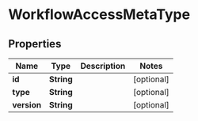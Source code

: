 

# WorkflowAccessMetaType


## Properties

Name | Type | Description | Notes
------------ | ------------- | ------------- | -------------
**id** | **String** |  |  [optional]
**type** | **String** |  |  [optional]
**version** | **String** |  |  [optional]



